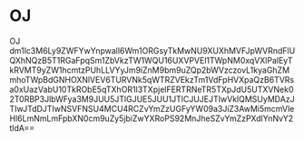 # OJ
OJ
dm1lc3M6Ly9ZWFYwYnpwall6Wm1ORGsyTkMwNU9XUXhMVFJpWVRndFlUQXhNQzB5T1RGaFpqSm1ZbVkzTW1WQU16UXVPVEl1TWpNM0xqVXlPalEyTkRVMT9yZW1hcmtzPUhLLVYyJm9iZnM9bm9uZQp2bWVzczovL1kyaGhZMmhoTWpBdGNHOXNlVEV6TURVNk5qWTRZVEkzTm1VdFpHVXpaQzB6TVRsa0xUazVabU10TkRObE5qTXhOR1l3TXpjelFERTRNeTR5TXpJdU5UTXVNek02T0RBP3JlbWFya3M9JUU5JTlGJUE5JUU1JTlCJUJEJTIwVklQMSUyMDAzJTIwJTdDJTIwNSVFNSU4MCU4RCZvYmZzUGFyYW09a3JiZ3AwMi5mcmVleHl6LmNmLmFpbXN0cm9uZy5jbiZwYXRoPS92MnJheSZvYmZzPXdlYnNvY2tldA==
